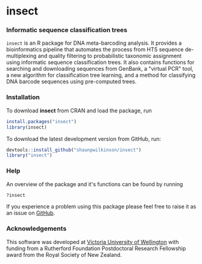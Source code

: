 # insect


### Informatic sequence classification trees

`insect` is an R package for DNA meta-barcoding analysis. It provides a 
bioinformatics pipeline that automates the process from HTS sequence 
de-multiplexing and quality filtering to probabilistic taxonomic 
assignment using informatic sequence classification trees. 
It also contains functions for searching and downloading sequences 
from GenBank, a "virtual PCR" tool, a new algorithm for classification tree learning, 
and a method for classifying DNA barcode sequences using pre-computed trees.

### Installation

To download **insect** from CRAN and load the package, run

```R
install.packages("insect")
library(insect)
```

To download the latest development version from GitHub, run:

```R
devtools::install_github("shaunpwilkinson/insect") 
library("insect")
```


### Help

An overview of the package and it's functions can be found by running

```R
?insect
```
If you experience a problem using this package please feel free to
raise it as an issue on [GitHub](http://github.com/shaunpwilkinson/insect/issues).

### Acknowledgements
This software was developed at 
[Victoria University of Wellington](http://www.victoria.ac.nz/) 
with funding from a Rutherford Foundation Postdoctoral Research Fellowship 
award from the Royal Society of New Zealand.



